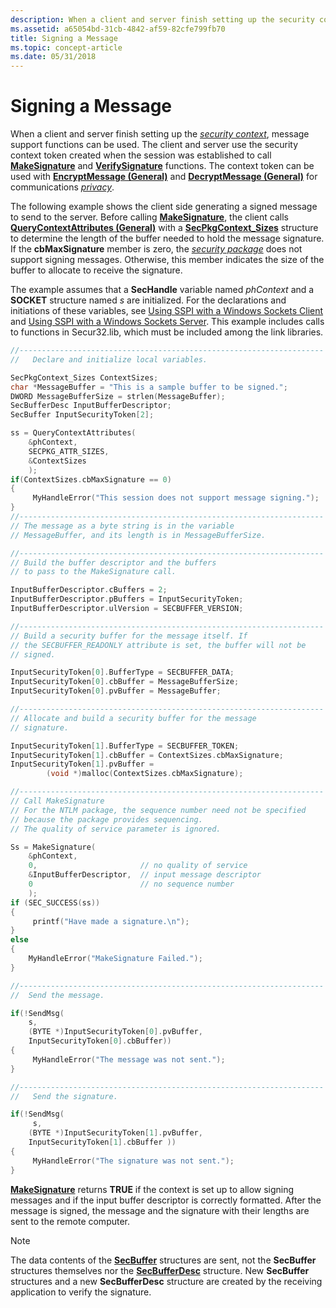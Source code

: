 ```yaml
---
description: When a client and server finish setting up the security context, message support functions can be used.
ms.assetid: a65054bd-31cb-4842-af59-82cfe799fb70
title: Signing a Message
ms.topic: concept-article
ms.date: 05/31/2018
---
```


# Signing a Message

When a client and server finish setting up the [*security context*](../secgloss/s-gly.md), message support functions can be used. The client and server use the security context token created when the session was established to call [**MakeSignature**](/windows/desktop/api/Sspi/nf-sspi-makesignature) and [**VerifySignature**](/windows/desktop/api/Sspi/nf-sspi-verifysignature) functions. The context token can be used with [**EncryptMessage (General)**](/windows/win32/api/sspi/nf-sspi-encryptmessage) and [**DecryptMessage (General)**](/windows/win32/api/sspi/nf-sspi-decryptmessage) for communications [*privacy*](../secgloss/p-gly.md).

The following example shows the client side generating a signed message to send to the server. Before calling [**MakeSignature**](/windows/desktop/api/Sspi/nf-sspi-makesignature), the client calls [**QueryContextAttributes (General)**](/windows/win32/api/sspi/nf-sspi-querycontextattributesa) with a [**SecPkgContext\_Sizes**](/windows/desktop/api/Sspi/ns-sspi-secpkgcontext_sizes) structure to determine the length of the buffer needed to hold the message signature. If the **cbMaxSignature** member is zero, the [*security package*](../secgloss/s-gly.md) does not support signing messages. Otherwise, this member indicates the size of the buffer to allocate to receive the signature.

The example assumes that a **SecHandle** variable named *phContext* and a **SOCKET** structure named *s* are initialized. For the declarations and initiations of these variables, see [Using SSPI with a Windows Sockets Client](using-sspi-with-a-windows-sockets-client.md) and [Using SSPI with a Windows Sockets Server](using-sspi-with-a-windows-sockets-server.md). This example includes calls to functions in Secur32.lib, which must be included among the link libraries.


```C++
//--------------------------------------------------------------------
//   Declare and initialize local variables.

SecPkgContext_Sizes ContextSizes;
char *MessageBuffer = "This is a sample buffer to be signed.";
DWORD MessageBufferSize = strlen(MessageBuffer);
SecBufferDesc InputBufferDescriptor;
SecBuffer InputSecurityToken[2];

ss = QueryContextAttributes(
    &phContext,
    SECPKG_ATTR_SIZES,
    &ContextSizes
    );
if(ContextSizes.cbMaxSignature == 0)
{
     MyHandleError("This session does not support message signing.");
}
//--------------------------------------------------------------------
// The message as a byte string is in the variable 
// MessageBuffer, and its length is in MessageBufferSize. 

//--------------------------------------------------------------------
// Build the buffer descriptor and the buffers 
// to pass to the MakeSignature call.

InputBufferDescriptor.cBuffers = 2;
InputBufferDescriptor.pBuffers = InputSecurityToken;
InputBufferDescriptor.ulVersion = SECBUFFER_VERSION;

//--------------------------------------------------------------------
// Build a security buffer for the message itself. If 
// the SECBUFFER_READONLY attribute is set, the buffer will not be
// signed.

InputSecurityToken[0].BufferType = SECBUFFER_DATA;
InputSecurityToken[0].cbBuffer = MessageBufferSize;
InputSecurityToken[0].pvBuffer = MessageBuffer;

//--------------------------------------------------------------------
// Allocate and build a security buffer for the message
// signature.

InputSecurityToken[1].BufferType = SECBUFFER_TOKEN;
InputSecurityToken[1].cbBuffer = ContextSizes.cbMaxSignature;
InputSecurityToken[1].pvBuffer = 
        (void *)malloc(ContextSizes.cbMaxSignature);

//--------------------------------------------------------------------
// Call MakeSignature 
// For the NTLM package, the sequence number need not be specified 
// because the package provides sequencing.
// The quality of service parameter is ignored.

Ss = MakeSignature(
    &phContext,
    0,                       // no quality of service
    &InputBufferDescriptor,  // input message descriptor
    0                        // no sequence number
    );
if (SEC_SUCCESS(ss))
{
     printf("Have made a signature.\n");
}
else
{ 
    MyHandleError("MakeSignature Failed."); 
}

//--------------------------------------------------------------------
//  Send the message.

if(!SendMsg(
    s,
    (BYTE *)InputSecurityToken[0].pvBuffer,
    InputSecurityToken[0].cbBuffer))
{
     MyHandleError("The message was not sent.");
}

//--------------------------------------------------------------------
//   Send the signature.

if(!SendMsg(
     s,
    (BYTE *)InputSecurityToken[1].pvBuffer,
    InputSecurityToken[1].cbBuffer ))
{
     MyHandleError("The signature was not sent.");
}
```



[**MakeSignature**](/windows/desktop/api/Sspi/nf-sspi-makesignature) returns **TRUE** if the context is set up to allow signing messages and if the input buffer descriptor is correctly formatted. After the message is signed, the message and the signature with their lengths are sent to the remote computer.

> [!Note]  
> The data contents of the [**SecBuffer**](/windows/desktop/api/Sspi/ns-sspi-secbuffer) structures are sent, not the **SecBuffer** structures themselves nor the [**SecBufferDesc**](/windows/desktop/api/Sspi/ns-sspi-secbufferdesc) structure. New **SecBuffer** structures and a new **SecBufferDesc** structure are created by the receiving application to verify the signature.

 

 

 
